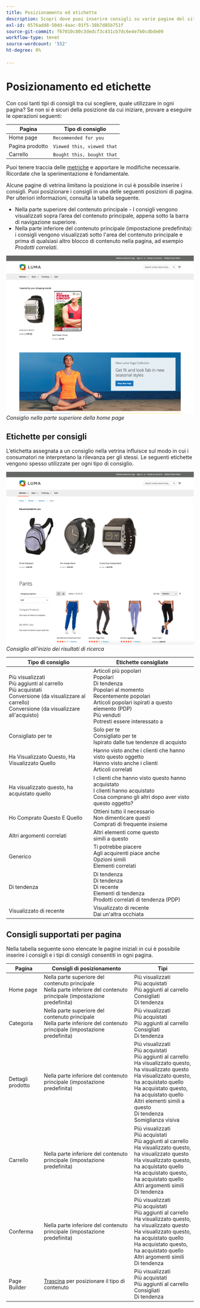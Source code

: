 ```yaml
---
title: Posizionamento ed etichette
description: Scopri dove puoi inserire consigli su varie pagine del sito e suggerimenti per le etichette utilizzate di frequente per ogni tipo di consiglio.
exl-id: 0576add8-50dd-4aac-91f5-38b7d85b751f
source-git-commit: f67010c80c3dedcf3c431cb7dc6e4e7b0cdbde09
workflow-type: tm+mt
source-wordcount: '552'
ht-degree: 0%

---
```


# Posizionamento ed etichette

Con così tanti tipi di consigli tra cui scegliere, quale utilizzare in ogni pagina? Se non si è sicuri della posizione da cui iniziare, provare a eseguire le operazioni seguenti:

| Pagina | Tipo di consiglio |
|---|---|
| Home page | `Recommended for you` |
| Pagina prodotto | `Viewed this, viewed that` |
| Carrello | `Bought this, bought that` |

Puoi tenere traccia delle [metriche](workspace.md) e apportare le modifiche necessarie. Ricordate che la sperimentazione è fondamentale.

Alcune pagine di vetrina limitano la posizione in cui è possibile inserire i consigli. Puoi posizionare i consigli in una delle seguenti posizioni di pagina. Per ulteriori informazioni, consulta la tabella seguente.

- Nella parte superiore del contenuto principale - I consigli vengono visualizzati sopra l’area del contenuto principale, appena sotto la barra di navigazione superiore.
- Nella parte inferiore del contenuto principale (impostazione predefinita): i consigli vengono visualizzati sotto l&#39;area del contenuto principale e prima di qualsiasi altro blocco di contenuto nella pagina, ad esempio _Prodotti correlati_.

![Posizionamento consigli](assets/storefront-home-page-top.png)
_Consiglio nella parte superiore della home page_

## Etichette per consigli

L’etichetta assegnata a un consiglio nella vetrina influisce sul modo in cui i consumatori ne interpretano la rilevanza per gli stessi. Le seguenti etichette vengono spesso utilizzate per ogni tipo di consiglio.

![Posizionamento consigli](assets/storefront-search-results-top.png)
_Consiglio all&#39;inizio dei risultati di ricerca_

| Tipo di consiglio | Etichette consigliate |
|---|---|
| Più visualizzati<br> Più aggiunti al carrello<br>Più acquistati<br>Conversione (da visualizzare al carrello)<br>Conversione (da visualizzare all&#39;acquisto) | Articoli più popolari<br>Popolari<br>Di tendenza<br>Popolari al momento<br>Recentemente popolari<br>Articoli popolari ispirati a questo elemento (PDP)<br>Più venduti<br>Potresti essere interessato a |
| Consigliato per te | Solo per te<br>Consigliato per te<br>Ispirato dalle tue tendenze di acquisto |
| Ha Visualizzato Questo, Ha Visualizzato Quello | Hanno visto anche i clienti che hanno visto questo oggetto<br>Hanno visto anche i clienti<br>Articoli correlati |
| Ha visualizzato questo, ha acquistato quello | I clienti che hanno visto questo hanno acquistato<br>I clienti hanno acquistato<br>Cosa comprano gli altri dopo aver visto questo oggetto? |
| Ho Comprato Questo E Quello | Ottieni tutto il necessario<br>Non dimenticare questi<br>Comprati di frequente insieme |
| Altri argomenti correlati | Altri elementi come questo<br>simili a questo |
| Generico | Ti potrebbe piacere<br>Agli acquirenti piace anche<br>Opzioni simili<br>Elementi correlati |
| Di tendenza | Di tendenza<br>Di tendenza<br>Di recente<br>Elementi di tendenza<br>Prodotti correlati di tendenza (PDP) |
| Visualizzato di recente | Visualizzato di recente<br>Dai un&#39;altra occhiata |

## Consigli supportati per pagina

Nella tabella seguente sono elencate le pagine iniziali in cui è possibile inserire i consigli e i tipi di consigli consentiti in ogni pagina.

| Pagina | Consigli di posizionamento | Tipi |
|---|---|---|
| Home page | Nella parte superiore del contenuto principale<br>Nella parte inferiore del contenuto principale (impostazione predefinita) | Più visualizzati<br>Più acquistati<br>Più aggiunti al carrello<br>Consigliati<br>Di tendenza |
| Categoria | Nella parte superiore del contenuto principale<br>Nella parte inferiore del contenuto principale (impostazione predefinita) | Più visualizzati<br>Più acquistati<br>Più aggiunti al carrello<br>Consigliati<br>Di tendenza |
| Dettagli prodotto | Nella parte inferiore del contenuto principale (impostazione predefinita) | Più visualizzati<br>Più acquistati<br>Più aggiunti al carrello<br>Ha visualizzato questo, ha visualizzato questo<br>Ha visualizzato questo, ha acquistato quello<br>Ha acquistato questo, ha acquistato quello<br>Altri elementi simili a questo<br>Di tendenza<br>Somiglianza visiva |
| Carrello | Nella parte inferiore del contenuto principale (impostazione predefinita) | Più visualizzati<br>Più acquistati<br>Più aggiunti al carrello<br>Ha visualizzato questo, ha visualizzato questo<br>Ha visualizzato questo, ha acquistato quello<br>Ha acquistato questo, ha acquistato quello<br>Altri argomenti simili<br>Di tendenza |
| Conferma | Nella parte inferiore del contenuto principale (impostazione predefinita) | Più visualizzati<br>Più acquistati<br>Più aggiunti al carrello<br>Ha visualizzato questo, ha visualizzato questo<br>Ha visualizzato questo, ha acquistato quello<br>Ha acquistato questo, ha acquistato quello<br>Altri argomenti simili<br>Di tendenza |
| Page Builder | [Trascina](https://experienceleague.adobe.com/docs/commerce-admin/page-builder/add-content/recommendations.html) per posizionare il tipo di contenuto | Più visualizzati<br>Più acquistati<br>Più aggiunti al carrello<br>Consigliati<br>Di tendenza |
